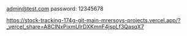 admin@test.com 
password: 12345678

https://stock-tracking-174g-git-main-mrersoys-projects.vercel.app/?_vercel_share=A8CINxPixmUlrDXKmnF4jspLf3QasqX7
